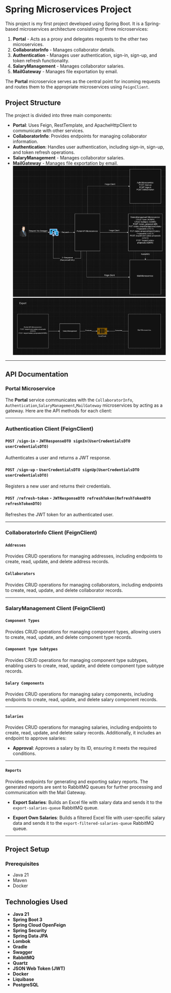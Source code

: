 # Spring Microservices Project

This project is my first project developed using Spring Boot. It is a Spring-based microservices architecture consisting of three microservices:

1. **Portal** - Acts as a proxy and delegates requests to the other two microservices.
2. **CollaboratorInfo** - Manages collaborator details.
3. **Authentication** - Manages user authentication, sign-in, sign-up, and token refresh functionality.
4. **SalaryManagement** - Manages collaborator salaries.
5. **MailGateway** - Manages file exportation by email.

The **Portal** microservice serves as the central point for incoming requests and routes them to the appropriate microservices using `FeignClient`.

## Project Structure

The project is divided into three main components:
- **Portal**: Uses Feign, RestTemplate, and ApacheHttpClient to communicate with other services.
- **CollaboratorInfo**: Provides endpoints for managing collaborator information.
- **Authentication**: Handles user authentication, including sign-in, sign-up, and token refresh operations.
- **SalaryManagement** - Manages collaborator salaries.
- **MailGateway** - Manages file exportation by email.
![System Architecture Diagram](./systemArchitectureDiagram.png)
![RabbitMQ Diagram](./rabbitMQ.png)
---

## API Documentation

### Portal Microservice

The **Portal** service communicates with the `CollaboratorInfo`, `Authentication`,`SalaryManagement`,`MailGateway` microservices by acting as a gateway. Here are the API methods for each client:

---

### Authentication Client (FeignClient)

#### `POST /sign-in` - `JWTResponseDTO signIn(UserCredentialsDTO userCredentialsDTO)`
Authenticates a user and returns a JWT response.

#### `POST /sign-up` - `UserCredentialsDTO signUp(UserCredentialsDTO userCredentialsDTO)`
Registers a new user and returns their credentials.

#### `POST /refresh-token` - `JWTResponseDTO refreshToken(RefreshTokenDTO refreshTokenDTO)`
Refreshes the JWT token for an authenticated user.

---

### CollaboratorInfo Client (FeignClient)

#### `Addresses`
Provides CRUD operations for managing addresses, including endpoints to create, read, update, and delete address records.

#### `Collaborators`
Provides CRUD operations for managing collaborators, including endpoints to create, read, update, and delete collaborator records.

---

### SalaryManagement Client (FeignClient)

#### `Component Types`
Provides CRUD operations for managing component types, allowing users to create, read, update, and delete component type records.

#### `Component Type Subtypes`
Provides CRUD operations for managing component type subtypes, enabling users to create, read, update, and delete component type subtype records.

#### `Salary Components`
Provides CRUD operations for managing salary components, including endpoints to create, read, update, and delete salary component records.

---

#### `Salaries`
Provides CRUD operations for managing salaries, including endpoints to create, read, update, and delete salary records. Additionally, it includes an endpoint to approve salaries:

- **Approval**: Approves a salary by its ID, ensuring it meets the required conditions.

---

#### `Reports`
Provides endpoints for generating and exporting salary reports. The generated reports are sent to RabbitMQ queues for further processing and communication with the Mail Gateway.

- **Export Salaries**: Builds an Excel file with salary data and sends it to the `export-salaries-queue` RabbitMQ queue.

- **Export Own Salaries**: Builds a filtered Excel file with user-specific salary data and sends it to the `export-filtered-salaries-queue` RabbitMQ queue.

---


## Project Setup

### Prerequisites
- Java 21
- Maven
- Docker

## Technologies Used

- **Java 21**
- **Spring Boot 3**
- **Spring Cloud OpenFeign**
- **Spring Security**
- **Spring Data JPA**
- **Lombok**
- **Gradle**
- **Swagger**
- **RabbitMQ**
- **Quartz**
- **JSON Web Token (JWT)**
- **Docker**
- **Liquibase**
- **PostgreSQL**
